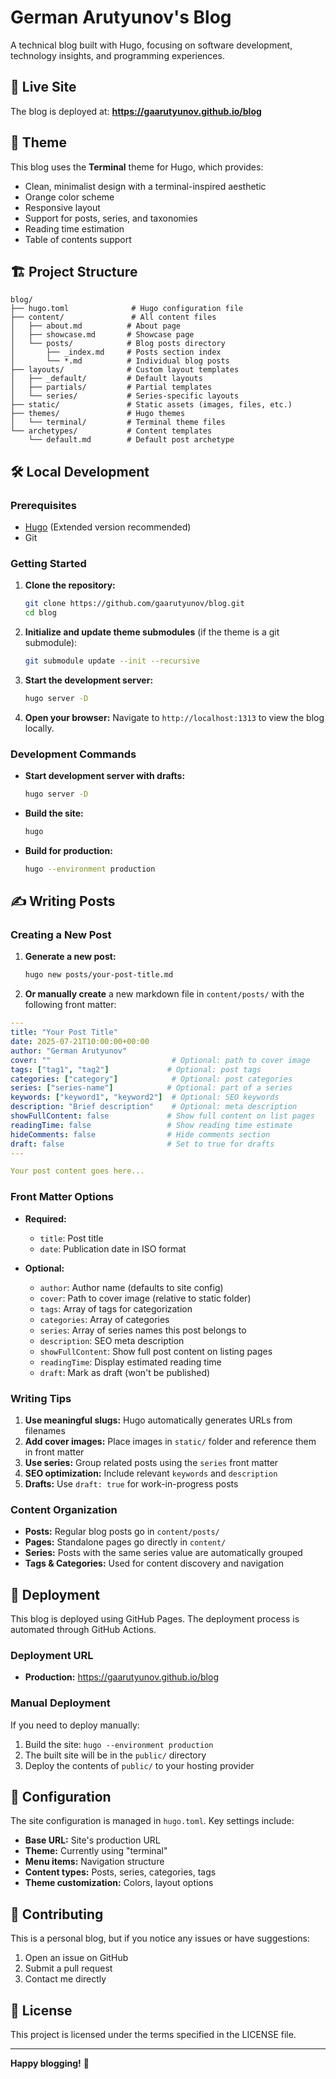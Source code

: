 # German Arutyunov's Blog

A technical blog built with Hugo, focusing on software development, technology insights, and programming experiences.

## 🚀 Live Site

The blog is deployed at: **https://gaarutyunov.github.io/blog**

## 🎨 Theme

This blog uses the **Terminal** theme for Hugo, which provides:
- Clean, minimalist design with a terminal-inspired aesthetic
- Orange color scheme
- Responsive layout
- Support for posts, series, and taxonomies
- Reading time estimation
- Table of contents support

## 🏗️ Project Structure

```
blog/
├── hugo.toml              # Hugo configuration file
├── content/               # All content files
│   ├── about.md          # About page
│   ├── showcase.md       # Showcase page
│   └── posts/            # Blog posts directory
│       ├── _index.md     # Posts section index
│       └── *.md          # Individual blog posts
├── layouts/              # Custom layout templates
│   ├── _default/         # Default layouts
│   ├── partials/         # Partial templates
│   └── series/           # Series-specific layouts
├── static/               # Static assets (images, files, etc.)
├── themes/               # Hugo themes
│   └── terminal/         # Terminal theme files
└── archetypes/           # Content templates
    └── default.md        # Default post archetype
```

## 🛠️ Local Development

### Prerequisites

- [Hugo](https://gohugo.io/installation/) (Extended version recommended)
- Git

### Getting Started

1. **Clone the repository:**
   ```bash
   git clone https://github.com/gaarutyunov/blog.git
   cd blog
   ```

2. **Initialize and update theme submodules** (if the theme is a git submodule):
   ```bash
   git submodule update --init --recursive
   ```

3. **Start the development server:**
   ```bash
   hugo server -D
   ```

4. **Open your browser:**
   Navigate to `http://localhost:1313` to view the blog locally.

### Development Commands

- **Start development server with drafts:**
  ```bash
  hugo server -D
  ```

- **Build the site:**
  ```bash
  hugo
  ```

- **Build for production:**
  ```bash
  hugo --environment production
  ```

## ✍️ Writing Posts

### Creating a New Post

1. **Generate a new post:**
   ```bash
   hugo new posts/your-post-title.md
   ```

2. **Or manually create** a new markdown file in `content/posts/` with the following front matter:

```yaml
---
title: "Your Post Title"
date: 2025-07-21T10:00:00+00:00
author: "German Arutyunov"
cover: ""                           # Optional: path to cover image
tags: ["tag1", "tag2"]             # Optional: post tags
categories: ["category"]            # Optional: post categories
series: ["series-name"]            # Optional: part of a series
keywords: ["keyword1", "keyword2"]  # Optional: SEO keywords
description: "Brief description"    # Optional: meta description
showFullContent: false             # Show full content on list pages
readingTime: false                 # Show reading time estimate
hideComments: false                # Hide comments section
draft: false                       # Set to true for drafts
---

Your post content goes here...
```

### Front Matter Options

- **Required:**
  - `title`: Post title
  - `date`: Publication date in ISO format

- **Optional:**
  - `author`: Author name (defaults to site config)
  - `cover`: Path to cover image (relative to static folder)
  - `tags`: Array of tags for categorization
  - `categories`: Array of categories
  - `series`: Array of series names this post belongs to
  - `description`: SEO meta description
  - `showFullContent`: Show full post content on listing pages
  - `readingTime`: Display estimated reading time
  - `draft`: Mark as draft (won't be published)

### Writing Tips

1. **Use meaningful slugs:** Hugo automatically generates URLs from filenames
2. **Add cover images:** Place images in `static/` folder and reference them in front matter
3. **Use series:** Group related posts using the `series` front matter
4. **SEO optimization:** Include relevant `keywords` and `description`
5. **Drafts:** Use `draft: true` for work-in-progress posts

### Content Organization

- **Posts:** Regular blog posts go in `content/posts/`
- **Pages:** Standalone pages go directly in `content/`
- **Series:** Posts with the same series value are automatically grouped
- **Tags & Categories:** Used for content discovery and navigation

## 🚀 Deployment

This blog is deployed using GitHub Pages. The deployment process is automated through GitHub Actions.

### Deployment URL
- **Production:** https://gaarutyunov.github.io/blog

### Manual Deployment
If you need to deploy manually:
1. Build the site: `hugo --environment production`
2. The built site will be in the `public/` directory
3. Deploy the contents of `public/` to your hosting provider

## 📝 Configuration

The site configuration is managed in `hugo.toml`. Key settings include:

- **Base URL:** Site's production URL
- **Theme:** Currently using "terminal"
- **Menu items:** Navigation structure
- **Content types:** Posts, series, categories, tags
- **Theme customization:** Colors, layout options

## 🤝 Contributing

This is a personal blog, but if you notice any issues or have suggestions:

1. Open an issue on GitHub
2. Submit a pull request
3. Contact me directly

## 📄 License

This project is licensed under the terms specified in the LICENSE file.

---

**Happy blogging!** 🎉